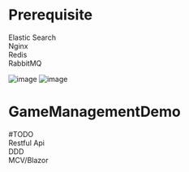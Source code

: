# Prerequisite
Elastic Search   
Nginx     
Redis     
RabbitMQ    

![image](https://github.com/yoi102/GameManagementDemo/assets/77535233/efc08393-5375-4ad8-b7b6-2cf7fbbdf319)
![image](https://github.com/yoi102/GameManagementDemo/assets/77535233/af47d70f-f58c-4a7f-9ffe-c33d3a6d9aa6)


# GameManagementDemo
#TODO      
Restful Api     
DDD    
MCV/Blazor
